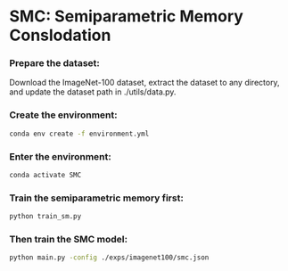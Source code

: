 # SMC: Semiparametric Memory Conslodation

### Prepare the dataset:
Download the ImageNet-100 dataset, extract the dataset to any directory, and update the dataset path in ./utils/data.py.


### Create the environment:
```bash
conda env create -f environment.yml
```

### Enter the environment:
```bash
conda activate SMC
```

### Train the semiparametric memory first:
```bash
python train_sm.py
```

### Then train the SMC model:
```bash
python main.py -config ./exps/imagenet100/smc.json
```